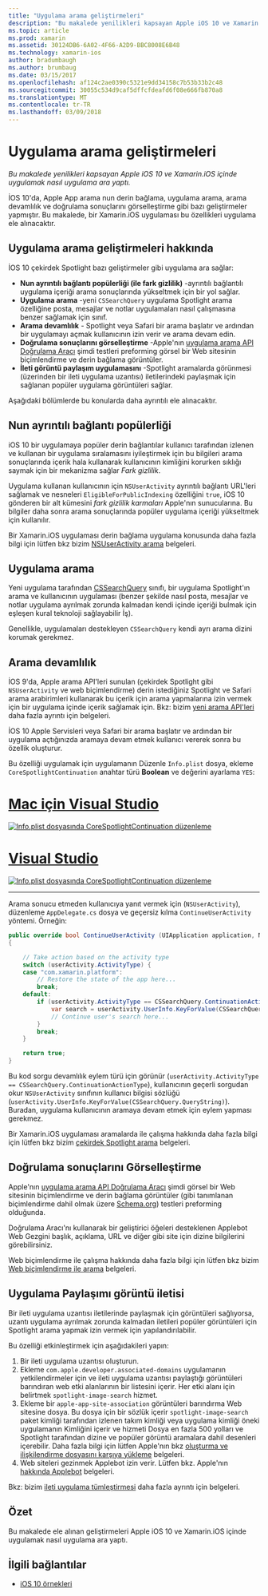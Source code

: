 ```yaml
---
title: "Uygulama arama geliştirmeleri"
description: "Bu makalede yenilikleri kapsayan Apple iOS 10 ve Xamarin.iOS içinde uygulamak nasıl uygulama ara yaptı."
ms.topic: article
ms.prod: xamarin
ms.assetid: 30124DB6-6A02-4F66-A2D9-BBC8008E6B48
ms.technology: xamarin-ios
author: bradumbaugh
ms.author: brumbaug
ms.date: 03/15/2017
ms.openlocfilehash: af124c2ae0390c5321e9dd34158c7b53b33b2c48
ms.sourcegitcommit: 30055c534d9caf5dffcfdeafd6f08e666fb870a8
ms.translationtype: MT
ms.contentlocale: tr-TR
ms.lasthandoff: 03/09/2018
---
```

# <a name="app-search-enhancements"></a>Uygulama arama geliştirmeleri

_Bu makalede yenilikleri kapsayan Apple iOS 10 ve Xamarin.iOS içinde uygulamak nasıl uygulama ara yaptı._

İOS 10'da, Apple App arama nun derin bağlama, uygulama arama, arama devamlılık ve doğrulama sonuçlarını görselleştirme gibi bazı geliştirmeler yapmıştır. Bu makalede, bir Xamarin.iOS uygulaması bu özellikleri uygulama ele alınacaktır.

## <a name="about-app-search-enhancements"></a>Uygulama arama geliştirmeleri hakkında

İOS 10 çekirdek Spotlight bazı geliştirmeler gibi uygulama ara sağlar:

- **Nun ayrıntılı bağlantı popülerliği (ile fark gizlilik)** -ayrıntılı bağlantılı uygulama içeriği arama sonuçlarında yükseltmek için bir yol sağlar.
- **Uygulama arama** -yeni `CSSearchQuery` uygulama Spotlight arama özelliğine posta, mesajlar ve notlar uygulamaları nasıl çalışmasına benzer sağlamak için sınıf.
- **Arama devamlılık** - Spotlight veya Safari bir arama başlatır ve ardından bir uygulamayı açmak kullanıcının izin verir ve arama devam edin.
- **Doğrulama sonuçlarını görselleştirme** -Apple'nın [uygulama arama API Doğrulama Aracı](https://search.developer.apple.com/appsearch-validation-tool) şimdi testleri preforming görsel bir Web sitesinin biçimlendirme ve derin bağlama görüntüler.
- **İleti görüntü paylaşım uygulamasını** -Spotlight aramalarda görünmesi (üzerinden bir ileti uygulama uzantısı) iletilerindeki paylaşmak için sağlanan popüler uygulama görüntüleri sağlar.

Aşağıdaki bölümlerde bu konularda daha ayrıntılı ele alınacaktır.

## <a name="crowdsourced-deep-link-popularity"></a>Nun ayrıntılı bağlantı popülerliği

iOS 10 bir uygulamaya popüler derin bağlantılar kullanıcı tarafından izlenen ve kullanan bir uygulama sıralamasını iyileştirmek için bu bilgileri arama sonuçlarında içerik hala kullanarak kullanıcının kimliğini korurken sıklığı saymak için bir mekanizma sağlar  *Fark gizlilik*.

Uygulama kullanan kullanıcının için `NSUserActivity` ayrıntılı bağlantı URL'leri sağlamak ve nesneleri `EligibleForPublicIndexing` özelliğini `true`, iOS 10 gönderen bir alt kümesini *fark gizlilik karmaları* Apple'nın sunucularına. Bu bilgiler daha sonra arama sonuçlarında popüler uygulama içeriği yükseltmek için kullanılır.

Bir Xamarin.iOS uygulaması derin bağlama uygulama konusunda daha fazla bilgi için lütfen bkz bizim [NSUserActivity arama](~/ios/platform/search/nsuseractivity.md) belgeleri.

## <a name="in-app-searching"></a>Uygulama arama

Yeni uygulama tarafından [CSSearchQuery](https://developer.apple.com/reference/corespotlight/cssearchquery) sınıfı, bir uygulama Spotlight'ın arama ve kullanıcının uygulaması (benzer şekilde nasıl posta, mesajlar ve notlar uygulama ayrılmak zorunda kalmadan kendi içinde içeriği bulmak için eşleşen kural teknoloji sağlayabilir İş).

Genellikle, uygulamaları destekleyen `CSSearchQuery` kendi ayrı arama dizini korumak gerekmez. 

## <a name="search-continuation"></a>Arama devamlılık

İOS 9'da, Apple arama API'leri sunulan (çekirdek Spotlight gibi `NSUserActivity` ve web biçimlendirme) derin istediğiniz Spotlight ve Safari arama arabirimleri kullanarak bu içerik için arama yapmalarına izin vermek için bir uygulama içinde içerik sağlamak için. Bkz: bizim [yeni arama API'leri](~/ios/platform/search/index.md) daha fazla ayrıntı için belgeleri.

İOS 10 Apple Servisleri veya Safari bir arama başlatır ve ardından bir uygulama açtığınızda aramaya devam etmek kullanıcı vererek sonra bu özellik oluşturur. 

Bu özelliği uygulamak için uygulamanın Düzenle `Info.plist` dosya, ekleme `CoreSpotlightContinuation` anahtar türü **Boolean** ve değerini ayarlama `YES`:

# <a name="visual-studio-for-mactabvsmac"></a>[Mac için Visual Studio](#tab/vsmac)

[![](app-search-enhancements-images/search01.png "Info.plist dosyasında CoreSpotlightContinuation düzenleme")](app-search-enhancements-images/search01.png#lightbox)

# <a name="visual-studiotabvswin"></a>[Visual Studio](#tab/vswin)

[![](app-search-enhancements-images/searchw01.png "Info.plist dosyasında CoreSpotlightContinuation düzenleme")](app-search-enhancements-images/search01.png#lightbox)

-----

Arama sonucu etmeden kullanıcıya yanıt vermek için (`NSUserActivity`), düzenleme `AppDelegate.cs` dosya ve geçersiz kılma `ContinueUserActivity` yöntemi. Örneğin:

```csharp
public override bool ContinueUserActivity (UIApplication application, NSUserActivity userActivity, UIApplicationRestorationHandler completionHandler)
{

    // Take action based on the activity type
    switch (userActivity.ActivityType) {
    case "com.xamarin.platform":
        // Restore the state of the app here...
        break;
    default:
        if (userActivity.ActivityType == CSSearchQuery.ContinuationActionType) {
            var search = userActivity.UserInfo.KeyForValue(CSSearchQuery.QueryString);
            // Continue user's search here...
        }
        break;
    }

    return true;
}
```

Bu kod sorgu devamlılık eylem türü için görünür (`userActivity.ActivityType == CSSearchQuery.ContinuationActionType`), kullanıcının geçerli sorgudan okur `NSUserActivity` sınıfının kullanıcı bilgisi sözlüğü (`userActivity.UserInfo.KeyForValue(CSSearchQuery.QueryString)`). Buradan, uygulama kullanıcının aramaya devam etmek için eylem yapması gerekmez.

Bir Xamarin.iOS uygulaması aramalarda ile çalışma hakkında daha fazla bilgi için lütfen bkz bizim [çekirdek Spotlight arama](~/ios/platform/search/corespotlight.md) belgeleri.

## <a name="visualization-of-validation-results"></a>Doğrulama sonuçlarını Görselleştirme

Apple'nın [uygulama arama API Doğrulama Aracı](https://search.developer.apple.com/appsearch-validation-tool) şimdi görsel bir Web sitesinin biçimlendirme ve derin bağlama görüntüler (gibi tanımlanan biçimlendirme dahil olmak üzere [Schema.org](http://schema.org/)) testleri preforming olduğunda.

Doğrulama Aracı'nı kullanarak bir geliştirici öğeleri desteklenen Applebot Web Gezgini başlık, açıklama, URL ve diğer gibi site için dizine bilgilerini görebilirsiniz.

Web biçimlendirme ile çalışma hakkında daha fazla bilgi için lütfen bkz bizim [Web biçimlendirme ile arama](~/ios/platform/search/web-markup.md) belgeleri.

## <a name="message-app-image-sharing"></a>Uygulama Paylaşımı görüntü iletisi

Bir ileti uygulama uzantısı iletilerinde paylaşmak için görüntüleri sağlıyorsa, uzantı uygulama ayrılmak zorunda kalmadan iletileri popüler görüntüleri için Spotlight arama yapmak izin vermek için yapılandırılabilir.

Bu özelliği etkinleştirmek için aşağıdakileri yapın:

1. Bir ileti uygulama uzantısı oluşturun.
2. Ekleme `com.apple.developer.associated-domains` uygulamanın yetkilendirmeler için ve ileti uygulama uzantısı paylaştığı görüntüleri barındıran web etki alanlarının bir listesini içerir. Her etki alanı için belirtmek `spotlight-image-search` hizmet.
3. Ekleme bir `apple-app-site-association` görüntüleri barındırma Web sitesine dosya. Bu dosya için bir sözlük içerir `spotlight-image-search` paket kimliği tarafından izlenen takım kimliği veya uygulama kimliği öneki uygulamanın Kimliğini içerir ve hizmeti Dosya en fazla 500 yolları ve Spotlight tarafından dizine ve popüler görüntü aramalara dahil desenleri içerebilir. Daha fazla bilgi için lütfen Apple'nın bkz [oluşturma ve ilişkilendirme dosyasını karşıya yükleme](https://developer.apple.com/library/prerelease/content/documentation/General/Conceptual/AppSearch/UniversalLinks.html#//apple_ref/doc/uid/TP40016308-CH12-SW4) belgeleri.
4. Web siteleri gezinmek Applebot izin verir. Lütfen bkz. Apple'nın [hakkında Applebot](https://support.apple.com/en-us/HT204683) belgeleri.

Bkz: bizim [ileti uygulama tümleştirmesi](~/ios/platform/message-app-integration/index.md) daha fazla ayrıntı için belgeleri.

## <a name="summary"></a>Özet

Bu makalede ele alınan geliştirmeleri Apple iOS 10 ve Xamarin.iOS içinde uygulamak nasıl uygulama ara yaptı.



## <a name="related-links"></a>İlgili bağlantılar

- [iOS 10 örnekleri](https://developer.xamarin.com/samples/ios/iOS10/)
